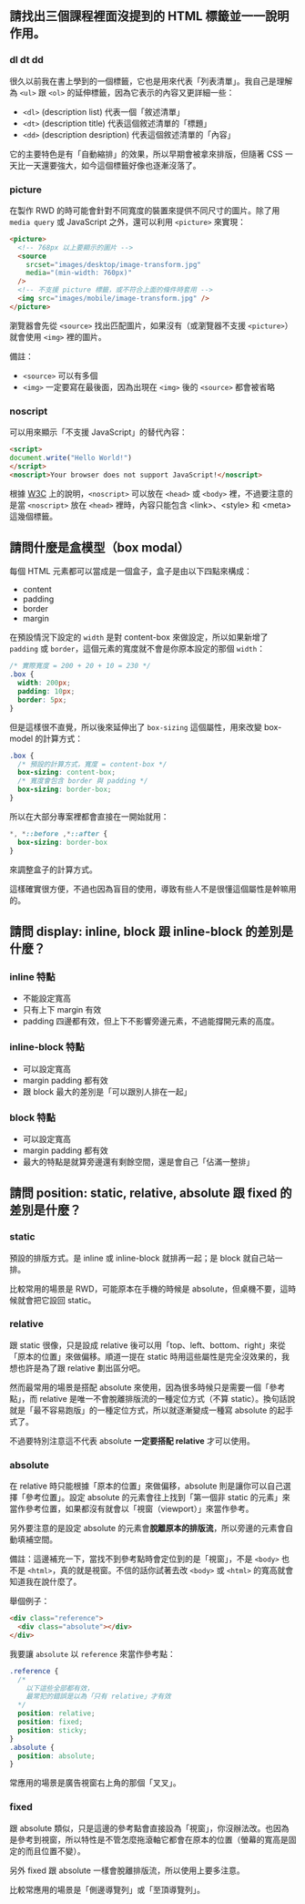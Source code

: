 ## 請找出三個課程裡面沒提到的 HTML 標籤並一一說明作用。

### dl dt dd

很久以前我在書上學到的一個標籤，它也是用來代表「列表清單」。我自己是理解為 `<ul>` 跟 `<ol>` 的延伸標籤，因為它表示的內容又更詳細一些：

- `<dl>` (description list) 代表一個「敘述清單」
- `<dt>` (description title) 代表這個敘述清單的「標題」
- `<dd>` (description desription) 代表這個敘述清單的「內容」

它的主要特色是有「自動縮排」的效果，所以早期會被拿來排版，但隨著 CSS 一天比一天還要強大，如今這個標籤好像也逐漸沒落了。


### picture

在製作 RWD 的時可能會針對不同寬度的裝置來提供不同尺寸的圖片。除了用 `media query` 或 JavaScript 之外，還可以利用 `<picture>` 來實現：

```html
<picture>
  <!-- 768px 以上要顯示的圖片 -->
  <source
    srcset="images/desktop/image-transform.jpg"
    media="(min-width: 760px)"
  />
  <!-- 不支援 picture 標籤，或不符合上面的條件時套用 -->
  <img src="images/mobile/image-transform.jpg" />
</picture>
```

瀏覽器會先從 `<source>` 找出匹配圖片，如果沒有（或瀏覽器不支援 `<picture>`）就會使用 `<img>` 裡的圖片。

備註：

- `<source>` 可以有多個
- `<img>` 一定要寫在最後面，因為出現在 `<img>` 後的 `<source>` 都會被省略


### noscript

可以用來顯示「不支援 JavaScript」的替代內容：

```html
<script>
document.write("Hello World!")
</script>
<noscript>Your browser does not support JavaScript!</noscript>
```

根據 [W3C](https://www.w3schools.com/tags/tag_noscript.asp) 上的說明，`<noscript>` 可以放在 `<head>` 或 `<body>` 裡，不過要注意的是當 `<noscript>` 放在 `<head>` 裡時，內容只能包含 &lt;link&gt;、&lt;style&gt; 和 &lt;meta&gt; 這幾個標籤。

## 請問什麼是盒模型（box modal）

每個 HTML 元素都可以當成是一個盒子，盒子是由以下四點來構成：

- content
- padding
- border
- margin 

在預設情況下設定的 `width` 是對 content-box 來做設定，所以如果新增了 `padding` 或 `border`，這個元素的寬度就不會是你原本設定的那個 `width`：

```css
/* 實際寬度 = 200 + 20 + 10 = 230 */
.box {
  width: 200px;
  padding: 10px;
  border: 5px;
}
```

但是這樣很不直覺，所以後來延伸出了 `box-sizing` 這個屬性，用來改變 box-model 的計算方式：

```css
.box {
  /* 預設的計算方式，寬度 = content-box */
  box-sizing: content-box;
  /* 寬度會包含 border 與 padding */
  box-sizing: border-box;
}
```

所以在大部分專案裡都會直接在一開始就用：

```css
*, *::before ,*::after {
  box-sizing: border-box
}
```

來調整盒子的計算方式。

這樣確實很方便，不過也因為盲目的使用，導致有些人不是很懂這個屬性是幹嘛用的。




## 請問 display: inline, block 跟 inline-block 的差別是什麼？


### inline 特點

- 不能設定寬高
- 只有上下 margin 有效
- padding 四邊都有效，但上下不影響旁邊元素，不過能撐開元素的高度。

### inline-block 特點

- 可以設定寬高
- margin padding 都有效
- 跟 block 最大的差別是「可以跟別人排在一起」


### block 特點

- 可以設定寬高
- margin padding 都有效
- 最大的特點是就算旁邊還有剩餘空間，還是會自己「佔滿一整排」


## 請問 position: static, relative, absolute 跟 fixed 的差別是什麼？


### static

預設的排版方式。是 inline 或 inline-block 就排再一起；是 block 就自己站一排。

比較常用的場景是 RWD，可能原本在手機的時候是 absolute，但桌機不要，這時候就會把它設回 static。

### relative

跟 static 很像，只是設成 relative 後可以用「top、left、bottom、right」來從「原本的位置」來做偏移。順道一提在 static 時用這些屬性是完全沒效果的，我想也許是為了跟 relative 劃出區分吧。

然而最常用的場景是搭配 absolute 來使用，因為很多時候只是需要一個「參考點」，而 relative 是唯一不會脫離排版流的一種定位方式（不算 static）。換句話說就是「最不容易跑版」的一種定位方式，所以就逐漸變成一種寫 absolute 的起手式了。

不過要特別注意這不代表 absolute **一定要搭配 relative** 才可以使用。

### absolute

在 relative 時只能根據「原本的位置」來做偏移，absolute 則是讓你可以自己選擇「參考位置」。設定 absolute 的元素會往上找到「第一個非 static 的元素」來當作參考位置，如果都沒有就會以「視窗（viewport）」來當作參考。 

另外要注意的是設定 absolute 的元素會**脫離原本的排版流**，所以旁邊的元素會自動填補空間。

備註：這邊補充一下，當找不到參考點時會定位到的是「視窗」，不是 `<body>` 也不是 `<html>`，真的就是視窗。不信的話你試著去改 `<body>` 或 `<html>` 的寬高就會知道我在說什麼了。

舉個例子：

```html
<div class="reference">
  <div class="absolute"></div>
</div>
```

我要讓 `absolute` 以 `reference` 來當作參考點：

```css
.reference {
  /*
    以下這些全部都有效，
    最常犯的錯誤是以為「只有 relative」才有效 
  */
  position: relative;
  position: fixed;
  position: sticky;
}
.absolute {
  position: absolute;
}
```

常應用的場景是廣告視窗右上角的那個「叉叉」。

### fixed

跟 absolute 類似，只是這邊的參考點會直接設為「視窗」，你沒辦法改。也因為是參考到視窗，所以特性是不管怎麼拖滾軸它都會在原本的位置（螢幕的寬高是固定的而且位置不變）。

另外 fixed 跟 absolute 一樣會脫離排版流，所以使用上要多注意。

比較常應用的場景是「側邊導覽列」或「至頂導覽列」。


